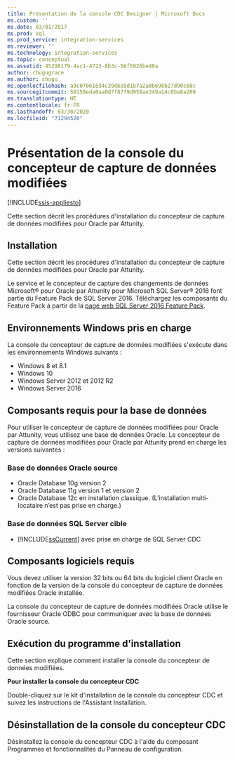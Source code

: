 ```yaml
---
title: Présentation de la console CDC Designer | Microsoft Docs
ms.custom: ''
ms.date: 03/01/2017
ms.prod: sql
ms.prod_service: integration-services
ms.reviewer: ''
ms.technology: integration-services
ms.topic: conceptual
ms.assetid: 45298179-4ac1-4723-8b3c-56f5926be40a
author: chugugrace
ms.author: chugu
ms.openlocfilehash: a9c07061634c39d6a5d1b7a2a0b698b27d90c68c
ms.sourcegitcommit: 58158eda0aa0d7f87f9d958ae349a14c0ba8a209
ms.translationtype: HT
ms.contentlocale: fr-FR
ms.lasthandoff: 03/30/2020
ms.locfileid: "71294526"
---
```

# <a name="the-cdc-designer-console-introduction"></a>Présentation de la console du concepteur de capture de données modifiées

[!INCLUDE[ssis-appliesto](../../includes/ssis-appliesto-ssvrpluslinux-asdb-asdw-xxx.md)]


  Cette section décrit les procédures d'installation du concepteur de capture de données modifiées pour Oracle par Attunity.  
  
## <a name="installation"></a>Installation  
 Cette section décrit les procédures d'installation du concepteur de capture de données modifiées pour Oracle par Attunity.  
  
 Le service et le concepteur de capture des changements de données Microsoft® pour Oracle par Attunity pour Microsoft SQL Server® 2016 font partie du Feature Pack de SQL Server 2016. Téléchargez les composants du Feature Pack à partir de la [page web SQL Server 2016 Feature Pack](https://go.microsoft.com/fwlink/?LinkId=746297).  
  
## <a name="supported-windows-environments"></a>Environnements Windows pris en charge  
 La console du concepteur de capture de données modifiées s'exécute dans les environnements Windows suivants :  
  
-   Windows 8 et 8.1  
-   Windows 10  
-   Windows Server 2012 et 2012 R2
-   Windows Server 2016

## <a name="database-prerequisites"></a>Composants requis pour la base de données  
 Pour utiliser le concepteur de capture de données modifiées pour Oracle par Attunity, vous utilisez une base de données Oracle. Le concepteur de capture de données modifiées pour Oracle par Attunity prend en charge les versions suivantes :  
  
### <a name="source-oracle-database"></a>Base de données Oracle source
  
-   Oracle Database 10g version 2
-   Oracle Database 11g version 1 et version 2
-   Oracle Database 12c en installation classique. (L’installation multi-locataire n’est pas prise en charge.)  

### <a name="target-sql-server-database"></a>Base de données SQL Server cible
  
-   [!INCLUDE[ssCurrent](../../includes/sscurrent-md.md)] avec prise en charge de SQL Server CDC  
  
## <a name="software-prerequisites"></a>Composants logiciels requis  
 Vous devez utiliser la version 32 bits ou 64 bits du logiciel client Oracle en fonction de la version de la console du concepteur de capture de données modifiées Oracle installée.  
  
 La console du concepteur de capture de données modifiées Oracle utilise le fournisseur Oracle ODBC pour communiquer avec la base de données Oracle source.  
  
## <a name="running-the-installation-program"></a>Exécution du programme d'installation  
 Cette section explique comment installer la console du concepteur de données modifiées.  
  
 **Pour installer la console du concepteur CDC**  
  
 Double-cliquez sur le kit d'installation de la console du concepteur CDC et suivez les instructions de l'Assistant Installation.  
  
## <a name="uninstalling-the-cdc-designer-console"></a>Désinstallation de la console du concepteur CDC  
 Désinstallez la console du concepteur CDC à l'aide du composant Programmes et fonctionnalités du Panneau de configuration.  
  
  
